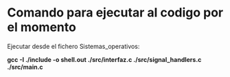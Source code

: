 # Comando para ejecutar al codigo por el momento
Ejecutar desde el fichero Sistemas_operativos:

**gcc -I ./include -o shell.out ./src/interfaz.c ./src/signal_handlers.c ./src/main.c**